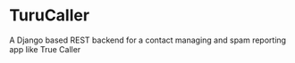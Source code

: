 # TuruCaller
A Django based REST backend for a contact managing and spam reporting app like True Caller 
